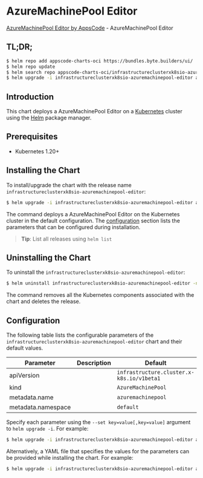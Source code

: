 # AzureMachinePool Editor

[AzureMachinePool Editor by AppsCode](https://byte.builders) - AzureMachinePool Editor

## TL;DR;

```bash
$ helm repo add appscode-charts-oci https://bundles.byte.builders/ui/
$ helm repo update
$ helm search repo appscode-charts-oci/infrastructureclusterxk8sio-azuremachinepool-editor --version=v0.4.19
$ helm upgrade -i infrastructureclusterxk8sio-azuremachinepool-editor appscode-charts-oci/infrastructureclusterxk8sio-azuremachinepool-editor -n default --create-namespace --version=v0.4.19
```

## Introduction

This chart deploys a AzureMachinePool Editor on a [Kubernetes](http://kubernetes.io) cluster using the [Helm](https://helm.sh) package manager.

## Prerequisites

- Kubernetes 1.20+

## Installing the Chart

To install/upgrade the chart with the release name `infrastructureclusterxk8sio-azuremachinepool-editor`:

```bash
$ helm upgrade -i infrastructureclusterxk8sio-azuremachinepool-editor appscode-charts-oci/infrastructureclusterxk8sio-azuremachinepool-editor -n default --create-namespace --version=v0.4.19
```

The command deploys a AzureMachinePool Editor on the Kubernetes cluster in the default configuration. The [configuration](#configuration) section lists the parameters that can be configured during installation.

> **Tip**: List all releases using `helm list`

## Uninstalling the Chart

To uninstall the `infrastructureclusterxk8sio-azuremachinepool-editor`:

```bash
$ helm uninstall infrastructureclusterxk8sio-azuremachinepool-editor -n default
```

The command removes all the Kubernetes components associated with the chart and deletes the release.

## Configuration

The following table lists the configurable parameters of the `infrastructureclusterxk8sio-azuremachinepool-editor` chart and their default values.

|     Parameter      | Description |                       Default                        |
|--------------------|-------------|------------------------------------------------------|
| apiVersion         |             | <code>infrastructure.cluster.x-k8s.io/v1beta1</code> |
| kind               |             | <code>AzureMachinePool</code>                        |
| metadata.name      |             | <code>azuremachinepool</code>                        |
| metadata.namespace |             | <code>default</code>                                 |


Specify each parameter using the `--set key=value[,key=value]` argument to `helm upgrade -i`. For example:

```bash
$ helm upgrade -i infrastructureclusterxk8sio-azuremachinepool-editor appscode-charts-oci/infrastructureclusterxk8sio-azuremachinepool-editor -n default --create-namespace --version=v0.4.19 --set apiVersion=infrastructure.cluster.x-k8s.io/v1beta1
```

Alternatively, a YAML file that specifies the values for the parameters can be provided while
installing the chart. For example:

```bash
$ helm upgrade -i infrastructureclusterxk8sio-azuremachinepool-editor appscode-charts-oci/infrastructureclusterxk8sio-azuremachinepool-editor -n default --create-namespace --version=v0.4.19 --values values.yaml
```
